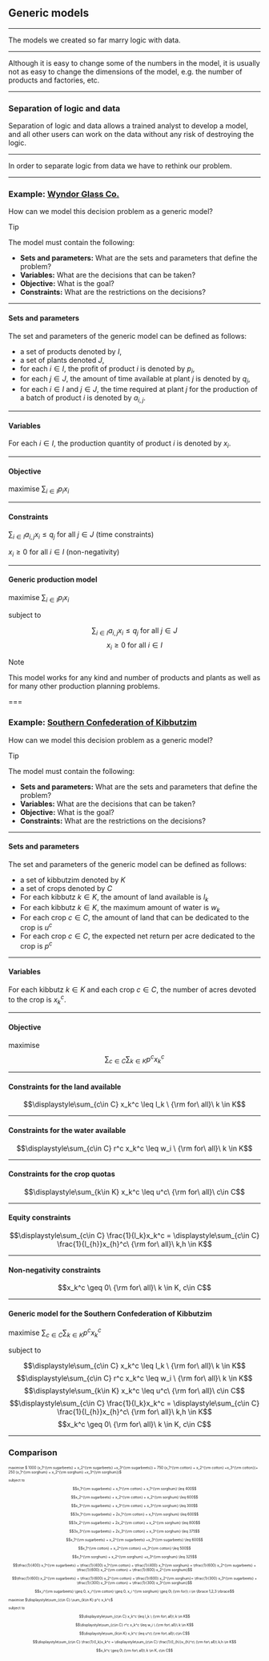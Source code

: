 ## Generic models

---

The models we created so far marry logic with data.

---

Although it is easy to change some of the numbers in the model, it is usually not as easy to change the dimensions of the model, e.g. the number of products and factories, etc.

---

### Separation of logic and data
 
Separation of logic and data allows a trained analyst to develop a model, and all other users can work on the data without any risk of destroying the logic.

---

In order to separate logic from data we have to rethink our problem.

---

### Example: <a href="markdown-viewer.html?file=02-lecture/wyndor.md" data-preview-link>Wyndor Glass Co. <i class="fa-solid fa-magnifying-glass"></i></a>

How can we model this decision problem as a generic model?

> [!TIP]
> The model must contain the following:
> - **Sets and parameters:** What are the sets and parameters that define the problem?
> - **Variables:** What are the decisions that can be taken?
> - **Objective:** What is the goal?
> - **Constraints:** What are the restrictions on the decisions?

---

#### Sets and parameters

The set and parameters of the generic model can be defined as follows:

- a set of products denoted by $I$,
- a set of plants denoted $J$,
- for each $i \in I$, the profit of product $i$ is denoted by $p_i$,
- for each $j \in J$, the amount of time available at plant $j$ is denoted by $q_j$,
- for each $i \in I$ and $j \in J$, the time required at plant $j$ for the production of a batch of product $i$ is denoted by $a_{i,j}$. 

---

#### Variables

For each $i \in I$, the production quantity of product $i$ is denoted by $x_i$.

---

#### Objective

maximise $\displaystyle\sum_{i\in I} p_i x_i$

---

#### Constraints 


$\displaystyle\sum_{i\in I} a_{i,j} x_i \leq q_j \text{ for all } j\in J$ (time constraints)

$x_i \geq 0 \text{ for all } i\in I$ (non-negativity)

---

#### Generic production model

maximise $\displaystyle\sum_{i\in I} p_i x_i$

subject to

$$\displaystyle\sum_{i\in I} a_{i,j} x_i \leq q_j \text{ for all } j\in J$$ 
$$x_i \geq 0 \text{ for all } i\in I$$


> [!NOTE]
> This model works for any kind and number of products and plants as well as for many other production planning problems.

===

### Example: <a href="markdown-viewer.html?file=03-lecture/kibbutzim.md" data-preview-link>Southern Confederation of Kibbutzim <i class="fa-solid fa-magnifying-glass"></i></a>

How can we model this decision problem as a generic model?

> [!TIP]
> The model must contain the following:
> - **Sets and parameters:** What are the sets and parameters that define the problem?
> - **Variables:** What are the decisions that can be taken?
> - **Objective:** What is the goal?
> - **Constraints:** What are the restrictions on the decisions?

---

#### Sets and parameters

The set and parameters of the generic model can be defined as follows:

- a set of kibbutzim denoted by $K$
- a set of crops denoted by $C$
- For each kibbutz $k\in K$, the amount of land available is $l_k$
- For each kibbutz $k\in K$, the maximum amount of water is $w_k$
- For each crop $c \in C$, the amount of land that can be dedicated to the crop is $u^c$ 
- For each crop $c \in C$, the expected net return per acre dedicated to the crop is $p^c$ 

---

#### Variables

For each kibbutz $k\in K$ and each crop $c \in C$, the number of acres devoted to the crop is $x_k^c$.

---

#### Objective

maximise 
$$\displaystyle\sum_{c\in C} \sum_{k\in K} p^c x_k^c$$
<!-- .element: class="fragment" -->

---

#### Constraints for the land available

$$\displaystyle\sum_{c\in C} x_k^c \leq l_k \ {\rm for\ all}\ k \in K$$
<!-- .element: class="fragment" -->

---

#### Constraints for the water available

$$\displaystyle\sum_{c\in C} r^c x_k^c \leq w_i \ {\rm for\ all}\ k \in K$$
<!-- .element: class="fragment" -->

---

#### Constraints for the crop quotas

$$\displaystyle\sum_{k\in K} x_k^c \leq u^c\ {\rm for\ all}\ c\in C$$
<!-- .element: class="fragment" -->

---

#### Equity constraints

$$\displaystyle\sum_{c\in C} \frac{1}{l_k}x_k^c = \displaystyle\sum_{c\in C} \frac{1}{l_{h}}x_{h}^c\ {\rm for\ all}\ k,h \in K$$
<!-- .element: class="fragment" -->

---

#### Non-negativity constraints

$$x_k^c \geq 0\ {\rm for\ all}\ k \in K, c\in C$$
<!-- .element: class="fragment" -->

---

#### Generic model for the Southern Confederation of Kibbutzim

maximise  $\displaystyle\sum_{c\in C} \sum_{k\in K} p^c x_k^c$

subject to

$$\displaystyle\sum_{c\in C} x_k^c \leq l_k \ {\rm for\ all}\ k \in K$$
$$\displaystyle\sum_{c\in C} r^c x_k^c \leq w_i \ {\rm for\ all}\ k \in K$$
$$\displaystyle\sum_{k\in K} x_k^c \leq u^c\ {\rm for\ all}\ c\in C$$
$$\displaystyle\sum_{c\in C} \frac{1}{l_k}x_k^c = \displaystyle\sum_{c\in C} \frac{1}{l_{h}}x_{h}^c\ {\rm for\ all}\ k,h \in K$$
$$x_k^c \geq 0\ {\rm for\ all}\ k \in K, c\in C$$


---

### Comparison

<div class="twocolumn" style="font-size:50%;" -->
<div>
maximise $ 1000 (x_1^{\rm sugarbeets} + x_2^{\rm sugarbeets} +x_3^{\rm sugarbeets}) + 750 (x_1^{\rm cotton} + x_2^{\rm cotton} +x_3^{\rm cotton})+ 250 (x_1^{\rm sorghum} + x_2^{\rm sorghum} +x_3^{\rm sorghum})$ 

subject to
$$x_1^{\rm sugarbeets} + x_1^{\rm cotton}  + x_1^{\rm sorghum} \leq 400$$
$$x_2^{\rm sugarbeets} + x_2^{\rm cotton}  + x_2^{\rm sorghum} \leq 600$$
$$x_3^{\rm sugarbeets} + x_3^{\rm cotton}  + x_3^{\rm sorghum} \leq 300$$
$$3x_1^{\rm sugarbeets} + 2x_1^{\rm cotton}  + x_1^{\rm sorghum} \leq 600$$
$$3x_2^{\rm sugarbeets} + 2x_2^{\rm cotton}  + x_2^{\rm sorghum} \leq 800$$ 
$$3x_3^{\rm sugarbeets} + 2x_3^{\rm cotton}  + x_3^{\rm sorghum} \leq 375$$
$$x_1^{\rm sugarbeets} + x_2^{\rm sugarbeets} +x_3^{\rm sugarbeets} \leq 600$$ 
$$x_1^{\rm cotton} + x_2^{\rm cotton} +x_3^{\rm cotton} \leq 500$$
$$x_1^{\rm sorghum} + x_2^{\rm sorghum} +x_3^{\rm sorghum} \leq 325$$
$$\tfrac{1}{400} x_1^{\rm sugarbeets} + \tfrac{1}{400} x_1^{\rm cotton} + \tfrac{1}{400} x_1^{\rm sorghum} = \tfrac{1}{600} x_2^{\rm sugarbeets} + \tfrac{1}{600} x_2^{\rm cotton} + \tfrac{1}{600} x_2^{\rm sorghum}$$
$$\tfrac{1}{600} x_2^{\rm sugarbeets} + \tfrac{1}{600} x_2^{\rm cotton} + \tfrac{1}{600} x_2^{\rm sorghum}= \tfrac{1}{300} x_3^{\rm sugarbeets} + \tfrac{1}{300} x_3^{\rm cotton} + \tfrac{1}{300} x_3^{\rm sorghum}$$
$$x_i^{\rm sugarbeets} \geq 0,  x_i^{\rm cotton} \geq 0,  x_i ^{\rm sorghum} \geq 0\ {\rm for}\ i \in \lbrace 1,2,3 \rbrace$$
</div>
<div>
</div>
maximise  $\displaystyle\sum_{c\in C} \sum_{k\in K} p^c x_k^c$

subject to

$$\displaystyle\sum_{c\in C} x_k^c \leq l_k \ {\rm for\ all}\ k \in K$$
$$\displaystyle\sum_{c\in C} r^c x_k^c \leq w_i \ {\rm for\ all}\ k \in K$$
$$\displaystyle\sum_{k\in K} x_k^c \leq u^c\ {\rm for\ all}\ c\in C$$
$$\displaystyle\sum_{c\in C} \frac{1}{l_k}x_k^c = \displaystyle\sum_{c\in C} \frac{1}{l_{h}}x_{h}^c\ {\rm for\ all}\ k,h \in K$$
$$x_k^c \geq 0\ {\rm for\ all}\ k \in K, c\in C$$
</div>


